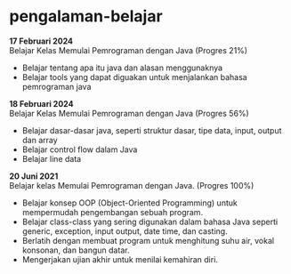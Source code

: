 # pengalaman-belajar

**17 Februari 2024**<br>
Belajar Kelas Memulai Pemrograman dengan Java (Progres 21%)
* Belajar tentang apa itu java dan alasan menggunaknya
* Belajar tools yang dapat diguakan untuk menjalankan bahasa pemrograman java

**18 Februari 2024** <br>
Belajar Kelas Memulai Pemrograman dengan Java (Progres 56%)
* Belajar dasar-dasar java, seperti struktur dasar, tipe data, input, output dan array
* Belajar control flow dalam Java
* Belajar line data

**20 Juni 2021**<br>
Belajar kelas Memulai Pemrograman dengan Java. (Progres 100%)
* Belajar konsep OOP (Object-Oriented Programming) untuk mempermudah pengembangan sebuah program.
* Belajar class-class yang sering digunakan dalam bahasa Java seperti generic, exception, input output, date time, dan casting.
* Berlatih dengan membuat program untuk menghitung suhu air, vokal konsonan, dan bangun datar.
* Mengerjakan ujian akhir untuk menilai kemahiran diri.

